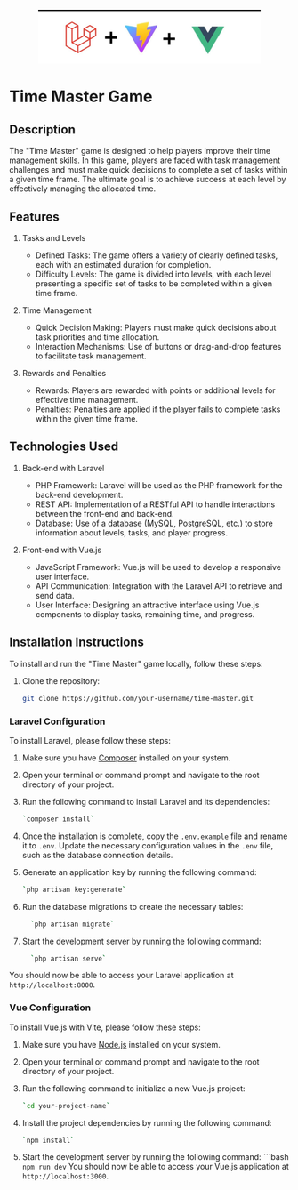 <p  align="center"><a  href="#"  target="_blank"><img  src="/readmeimg.jpg"  width="400"  alt="Laravel Logo"></a></p>

# Time Master Game


## Description

The "Time Master" game is designed to help players improve their time management skills. In this game, players are faced with task management challenges and must make quick decisions to complete a set of tasks within a given time frame. The ultimate goal is to achieve success at each level by effectively managing the allocated time.

## Features

1. Tasks and Levels
   - Defined Tasks: The game offers a variety of clearly defined tasks, each with an estimated duration for completion.
   - Difficulty Levels: The game is divided into levels, with each level presenting a specific set of tasks to be completed within a given time frame.

2. Time Management
   - Quick Decision Making: Players must make quick decisions about task priorities and time allocation.
   - Interaction Mechanisms: Use of buttons or drag-and-drop features to facilitate task management.

3. Rewards and Penalties
   - Rewards: Players are rewarded with points or additional levels for effective time management.
   - Penalties: Penalties are applied if the player fails to complete tasks within the given time frame.

## Technologies Used

1. Back-end with Laravel
   - PHP Framework: Laravel will be used as the PHP framework for the back-end development.
   - REST API: Implementation of a RESTful API to handle interactions between the front-end and back-end.
   - Database: Use of a database (MySQL, PostgreSQL, etc.) to store information about levels, tasks, and player progress.

2. Front-end with Vue.js
   - JavaScript Framework: Vue.js will be used to develop a responsive user interface.
   - API Communication: Integration with the Laravel API to retrieve and send data.
   - User Interface: Designing an attractive interface using Vue.js components to display tasks, remaining time, and progress.
##  Installation Instructions

To install and run the "Time Master" game locally, follow these steps:


1. Clone the repository:

   ```bash
   git clone https://github.com/your-username/time-master.git
 ### Laravel Configuration

To install Laravel, please follow these steps:

1.  Make sure you have  [Composer](https://getcomposer.org/)  installed on your system.

2.  Open your terminal or command prompt and navigate to the root directory of your project.

3.  Run the following command to install Laravel and its dependencies:
    ```bash
    `composer install`
4.  Once the installation is complete, copy the  `.env.example`  file and rename it to  `.env`. Update the necessary configuration values in the  `.env`  file, such as the database connection details.
5.  Generate an application key by running the following command:
	```bash
    `php artisan key:generate`
 6.  Run the database migrations to create the necessary tables:
	  ```bash
	    `php artisan migrate`
6. Start the development server by running the following command:
	  ```bash
	    `php artisan serve`
 You should now be able to access your Laravel application at  `http://localhost:8000`.
  ### Vue Configuration
  To install Vue.js with Vite, please follow these steps:

1.  Make sure you have  [Node.js](https://nodejs.org/)  installed on your system.

2.  Open your terminal or command prompt and navigate to the root directory of your project.

3.  Run the following command to initialize a new Vue.js project: 
	 ```bash
	`cd your-project-name`
 4.  Install the project dependencies by running the following command:
	 ```bash
	 `npm install` 
5.  Start the development server by running the following command:
		 ```bash
		 `npm run dev` 
You should now be able to access your Vue.js application at  `http://localhost:3000`.

	
 
				
				

